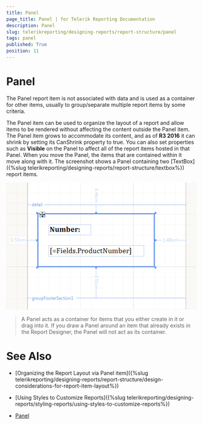 ```yaml
---
title: Panel
page_title: Panel | for Telerik Reporting Documentation
description: Panel
slug: telerikreporting/designing-reports/report-structure/panel
tags: panel
published: True
position: 11
---
```


# Panel



The Panel report item is not associated with data and is used as a container for other items, usually to group/separate multiple report items by some criteria. 


The Panel item can be used to organize the layout of a report and allow items to be rendered without affecting the content outside the Panel item.           The Panel item grows to accommodate its content, and as of __R3 2016__ it can shrink by setting its CanShrink property to true.           You can also set properties such as __Visible__ on the Panel to affect all of the report items hosted in that Panel.           When you move the Panel, the items that are contained within it move along with it. The           screenshot shows a Panel containing two [TextBox]({%slug telerikreporting/designing-reports/report-structure/textbox%}) report items.           

  ![](images/Panel.png)

> A Panel acts as a container for items that you either create in it or drag into it. If you draw a Panel around an item that already exists in the Report Designer,             the Panel will not act as its container.           



# See Also


 

* [Organizing the Report Layout via Panel item]({%slug telerikreporting/designing-reports/report-structure/design-considerations-for-report-item-layout%})

 

* [Using Styles to Customize Reports]({%slug telerikreporting/designing-reports/styling-reports/using-styles-to-customize-reports%}) 

* [Panel](/reporting/api/Telerik.Reporting.Panel)

